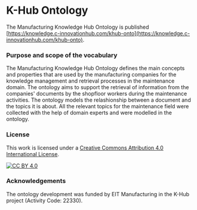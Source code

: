 K-Hub Ontology 
===================
The Manufacturing Knowledge Hub Ontology is published [https://knowledge.c-innovationhub.com/khub-onto](https://knowledge.c-innovationhub.com/khub-onto).

### Purpose and scope of the vocabulary
The Manufacturing Knowledge Hub Ontology defines the main concepts and properties that are used by the manufacturing companies for the knowledge management and retrieval processes in the maintenance domain.
The ontology aims to support the retrieval of information from the companies' documents by the shopfloor workers during the maintenance activities. 
The ontology models the relashionship between a document and the topics it is about. All the relevant topics for the maintenance field were collected with the help of domain experts and were modelled in the ontology.

### License

This work is licensed under a [Creative Commons Attribution 4.0 International
License](http://creativecommons.org/licenses/by/4.0/).

[![CC BY 4.0](https://i.creativecommons.org/l/by/4.0/88x31.png)](http://creativecommons.org/licenses/by/4.0/)

### Acknowledgements
The ontology development was funded by EIT Manufacturing in the K-Hub project (Activity Code: 22330).